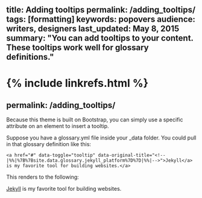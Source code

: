title: Adding tooltips
permalink: /adding_tooltips/
tags: [formatting]
keywords: popovers
audience: writers, designers
last_updated: May 8, 2015
summary: "You can add tooltips to your content. These tooltips work well for glossary definitions."
---
{% include linkrefs.html %} 
=======

## permalink: /adding_tooltips/

Because this theme is built on Bootstrap, you can simply use a specific attribute on an element to insert a tooltip. 

Suppose you have a glossary.yml file inside your _data folder. You could pull in that glossary definition like this:

<!--|%%|%7B%25%20raw%20%25%7D|%%|-->

```
<a href="#" data-toggle="tooltip" data-original-title="<!--|%%|%7B%7Bsite.data.glossary.jekyll_platform%7D%7D|%%|-->">Jekyll</a> is my favorite tool for building websites.</a>
```

<!--|%%|%7B%25%20endraw%20%25%7D|%%|-->

This renders to the following:

<a data-toggle="tooltip" data-original-title="<!--|%%|%7B%7Bsite.data.glossary.jekyll_platform%7D%7D|%%|-->" href="#">Jekyll</a> is my favorite tool for building websites.